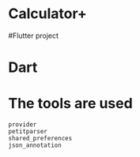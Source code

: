 # **Calculator+**

#Flutter project

# Dart



# The tools are used
    provider
    petitparser
    shared_preferences
    json_annotation


